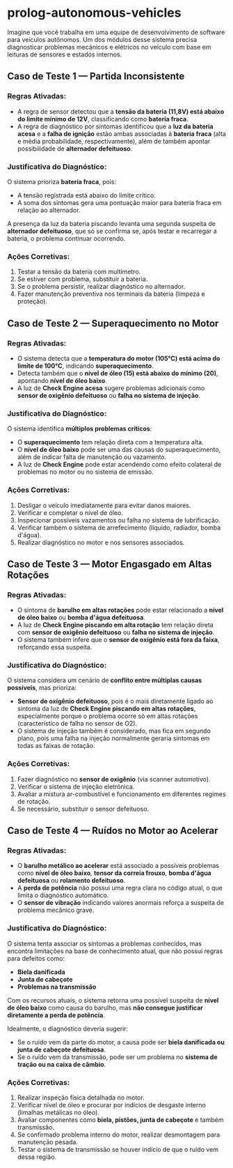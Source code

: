 # prolog-autonomous-vehicles
Imagine que você trabalha em uma equipe de desenvolvimento de software para veículos autônomos. Um dos módulos desse sistema precisa diagnosticar problemas mecânicos e elétricos no veículo com base em leituras de sensores e estados internos.


## Caso de Teste 1 — Partida Inconsistente

### Regras Ativadas:

* A regra de sensor detectou que a **tensão da bateria (11,8V) está abaixo do limite mínimo de 12V**, classificando como **bateria fraca**.
* A regra de diagnóstico por sintomas identificou que a **luz da bateria acesa** e a **falha de ignição** estão ambas associadas à **bateria fraca** (alta e média probabilidade, respectivamente), além de também apontar possibilidade de **alternador defeituoso**.

### Justificativa do Diagnóstico:

O sistema prioriza **bateria fraca**, pois:

* A tensão registrada está abaixo do limite crítico.
* A soma dos sintomas gera uma pontuação maior para bateria fraca em relação ao alternador.

A presença da luz da bateria piscando levanta uma segunda suspeita de **alternador defeituoso**, que só se confirma se, após testar e recarregar a bateria, o problema continuar ocorrendo.

### Ações Corretivas:

1. Testar a tensão da bateria com multímetro.
2. Se estiver com problema, substituir a bateria.
3. Se o problema persistir, realizar diagnóstico no alternador.
4. Fazer manutenção preventiva nos terminais da bateria (limpeza e proteção).


## Caso de Teste 2 — Superaquecimento no Motor

### Regras Ativadas:

* O sistema detecta que a **temperatura do motor (105°C) está acima do limite de 100°C**, indicando **superaquecimento**.
* Detecta também que o **nível de óleo (15) está abaixo do mínimo (20)**, apontando **nível de óleo baixo**.
* A luz de **Check Engine acesa** sugere problemas adicionais como **sensor de oxigênio defeituoso** ou **falha no sistema de injeção**.

### Justificativa do Diagnóstico:

O sistema identifica **múltiplos problemas críticos**:

* O **superaquecimento** tem relação direta com a temperatura alta.
* O **nível de óleo baixo** pode ser uma das causas do superaquecimento, além de indicar falta de manutenção ou vazamento.
* A luz de **Check Engine** pode estar acendendo como efeito colateral de problemas no motor ou no sistema de emissão.

### Ações Corretivas:

1. Desligar o veículo imediatamente para evitar danos maiores.
2. Verificar e completar o nível de óleo.
3. Inspecionar possíveis vazamentos ou falha no sistema de lubrificação.
4. Verificar também o sistema de arrefecimento (líquido, radiador, bomba d'água).
5. Realizar diagnóstico no motor e nos sensores associados.



## Caso de Teste 3 — Motor Engasgado em Altas Rotações

### Regras Ativadas:

* O sintoma de **barulho em altas rotações** pode estar relacionado a **nível de óleo baixo** ou **bomba d'água defeituosa**.
* A luz de **Check Engine piscando em alta rotação** tem relação direta com **sensor de oxigênio defeituoso** ou **falha no sistema de injeção**.
* O sistema também infere que o **sensor de oxigênio está fora da faixa**, reforçando essa suspeita.

### Justificativa do Diagnóstico:

O sistema considera um cenário de **conflito entre múltiplas causas possíveis**, mas prioriza:

* **Sensor de oxigênio defeituoso**, pois é o mais diretamente ligado ao sintoma da luz de **Check Engine piscando em altas rotações**, especialmente porque o problema ocorre só em altas rotações (característico de falha no sensor de O2).
* O sistema de injeção também é considerado, mas fica em segundo plano, pois uma falha na injeção normalmente geraria sintomas em todas as faixas de rotação.

### Ações Corretivas:

1. Fazer diagnóstico no **sensor de oxigênio** (via scanner automotivo).
2. Verificar o sistema de injeção eletrônica.
3. Avaliar a mistura ar-combustível e funcionamento em diferentes regimes de rotação.
4. Se necessário, substituir o sensor defeituoso.


## Caso de Teste 4 — Ruídos no Motor ao Acelerar

### Regras Ativadas:

* O **barulho metálico ao acelerar** está associado a possíveis problemas como **nível de óleo baixo**, **tensor da correia frouxo**, **bomba d'água defeituosa** ou **rolamento defeituoso**.
* A **perda de potência** não possui uma regra clara no código atual, o que limita o diagnóstico automático.
* O **sensor de vibração** indicando valores anormais reforça a suspeita de problema mecânico grave.

### Justificativa do Diagnóstico:

O sistema tenta associar os sintomas a problemas conhecidos, mas encontra limitações na base de conhecimento atual, que não possui regras para defeitos como:

* **Biela danificada**
* **Junta de cabeçote**
* **Problemas na transmissão**

Com os recursos atuais, o sistema retorna uma possível suspeita de **nível de óleo baixo** como causa do barulho, mas **não consegue justificar diretamente a perda de potência**.

Idealmente, o diagnóstico deveria sugerir:

* Se o ruído vem da parte do motor, a causa pode ser **biela danificada ou junta de cabeçote defeituosa**.
* Se o ruído vem da transmissão, pode ser um problema no **sistema de tração ou na caixa de câmbio**.

### Ações Corretivas:

1. Realizar inspeção física detalhada no motor.
2. Verificar nível de óleo e procurar por indícios de desgaste interno (limalhas metálicas no óleo).
3. Avaliar componentes como **biela, pistões, junta de cabeçote** e também transmissão.
4. Se confirmado problema interno do motor, realizar desmontagem para manutenção pesada.
5. Testar o sistema de transmissão se houver indício de que o ruído vem dessa região.


